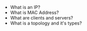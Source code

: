 - What is an IP?
- What is MAC Address?
- What are clients and servers?
- What is a topology and it's types? 
